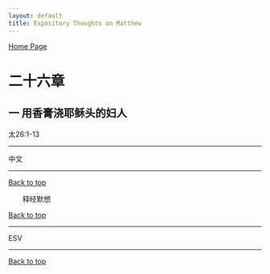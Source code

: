 ```yaml
---
layout: default
title: Expository Thoughts on Matthew
---
```

[ Home Page ]({{site.baseurl}}/index) <br>

<a name="0"></a>
# 二十六章 

## 一 用香膏浇耶稣头的妇人

太26:1-13

***

中文<br>

***

[Back to top](#0)

&emsp;&emsp;释经默想

[Back to top](#0)

***

ESV

***

[Back to top](#0)
